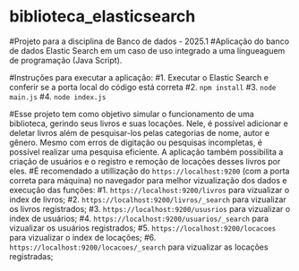# biblioteca_elasticsearch

#Projeto para a disciplina de Banco de dados - 2025.1
#Aplicação do banco de dados Elastic Search em um caso de uso integrado a uma lingueaguem de programação (Java Script).

#Instruções para executar a aplicação:
#1. Executar o Elastic Search e conferir se a porta local do código está correta
#2. `npm install`
#3. `node main.js`
#4. `node index.js`

#Esse projeto tem como objetivo simular o funcionamento de uma biblioteca, gerindo seus livros e suas locações. Nele, é possível adicionar e deletar livros além de pesquisar-los pelas categorias de nome, autor e gênero. Mesmo com erros de digitação ou pesquisas incompletas, é possível realizar uma pesquisa eficiente. A aplicação também possibilita a criação de usuários e o registro e remoção de locações desses livros por eles. 
#É recomendado a utillização do `https://localhost:9200` (com a porta correta para máquina) no navegador para melhor vizualização dos dados e execução das funções:
#1. `https://localhost:9200/livros` para vizualizar o index de livros;
#2. `https://localhost:9200/livros/_search` para vizualizar os livros registrados;
#3. `https://localhost:9200/ususrios` para vizualizar o index de usuários;
#4. `https://localhost:9200/usuarios/_search` para vizualizar os usuários registrados;
#5. `https://localhost:9200/locacoes` para vizualizar o index de locações;
#6. `https://localhost:9200/locacoes/_search` para vizualizar as locações registradas;
